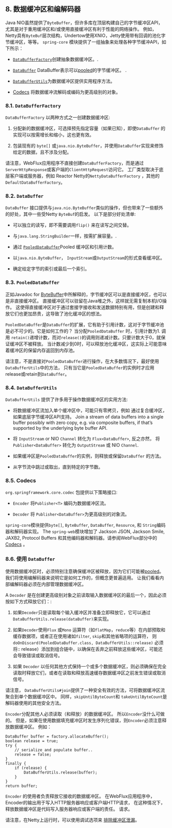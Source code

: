 <a id="databuffers"></a>

[](#databuffers)8\. 数据缓冲区和编解码器
------------------------------

Java NIO虽然提供了`ByteBuffer`，但许多库在顶层构建自己的字节缓冲区API，尤其是对于重用缓冲区和/或使用直接缓冲区有利于性能的网络操作。 例如， Netty具有`ByteBuf`层次结构，Undertow使用XNIO，Jetty使用带有回调的池化字节缓冲区，等等。 `spring-core` 模块提供了一组抽象来处理各种字节缓冲API，如下所示：

*   [`DataBufferFactory`](#databuffers-factory)创建抽象数据缓冲区。.

*   [`DataBuffer`](#databuffers-buffer) DataBuffer表示可以[pooled](#databuffers-buffer-pooled)的字节缓冲区。 .

*   [`DataBufferUtils`](#databuffers-utils)为数据缓冲区提供实用程序方法。

*   [Codecs](#codecs) 将数据缓冲流解码或编码为更高级别的对象。


<a id="databuffers-factory"></a>

### [](#databuffers-factory)8.1. `DataBufferFactory`

`DataBufferFactory` 以两种方式之一创建数据缓冲区:

1.  分配新的数据缓冲区，可选择预先指定容量（如果已知），即使`DataBuffer` 的实现可以按需增长和缩小，这也更有效。

2.  包装现有的 `byte[]` 或`java.nio.ByteBuffer`，并使用`DataBuffer`实现来修饰给定的数据，且不涉及分配。


请注意，WebFlux应用程序不直接创建`DataBufferFactory`，而是通过`ServerHttpResponse`或客户端的`ClientHttpRequest`访问它。 工厂类型取决于底层客户端或服务器，例如 Reactor Netty的`NettyDataBufferFactory` ，其他的`DefaultDataBufferFactory`。

<a id="databuffers-buffer"></a>

### [](#databuffers-buffer)8.2. `DataBuffer`

`DataBuffer` 接口提供与`java.nio.ByteBuffer`类似的操作，但也带来了一些额外的好处，其中一些受Netty `ByteBuf`的启发。 以下是部分好处清单:

*   可以独立的读写，即不需要调用`flip()` 来在读写之间交替。

*   与`java.lang.StringBuilder`一样，按需扩展容量。.

*   通过 [`PooledDataBuffer`](#databuffers-buffer-pooled)Pooled 缓冲区和引用计数。

*   以`java.nio.ByteBuffer`， `InputStream`或`OutputStream`的形式查看缓冲区。

*   确定给定字节的索引或最后一个索引。


<a id="databuffers-buffer-pooled"></a>

### [](#databuffers-buffer-pooled)8.3. `PooledDataBuffer`

正如Javadoc for [ByteBuffer](https://docs.oracle.com/javase/8/docs/api/java/nio/ByteBuffer.html)中所解释的，字节缓冲区可以是直接缓冲区，也可以是非直接缓冲区。 直接缓冲区可以驻留在Java堆之外，这样就无需复制本机I/O操作。 这使得直接缓冲区对于通过套接字接收和发送数据特别有用，但是创建和释放它们也更加昂贵，这导致了池化缓冲区的想法。

`PooledDataBuffer`是`DataBuffer`的扩展，它有助于引用计数，这对于字节缓冲池是必不可少的。它是如何工作的？ 当分配`PooledDataBuffer` 时，引用计数为1\. 调用 `retain()`递增计数，而对`release()`的调用则递减计数。只要计数大于0，就保证缓冲区不被释放。 当计数减少到0时，可以释放池化缓冲区，这实际上可能意味着缓冲区的保留内存返回到内存池。

请注意，不是直接对`PooledDataBuffer`进行操作，在大多数情况下，最好使用`DataBufferUtils`中的方法， 只有当它是`PooledDataBuffer`的实例时才应用release或retain到`DataBuffer`。

<a id="databuffers-utils"></a>

### [](#databuffers-utils)8.4. `DataBufferUtils`

`DataBufferUtils` 提供了许多用于操作数据缓冲区的实用方法:

*   将数据缓冲区流加入单个缓冲区中，可能只有零拷贝，例如 通过复合缓冲区，如果底层字节缓冲区API支持。 Join a stream of data buffers into a single buffer possibly with zero copy, e.g. via composite buffers, if that’s supported by the underlying byte buffer API.

*   将 `InputStream` or NIO `Channel` 转化为 `Flux<DataBuffer>`, 反之亦然， 将`Publisher<DataBuffer>` 转化为 `OutputStream` 或 NIO `Channel`.

*   如果缓冲区是`PooledDataBuffer`的实例，则释放或保留`DataBuffer` 的方法。

*   从字节流中跳过或取出，直到特定的字节数。


<a id="codecs"></a>

### [](#codecs)8.5. Codecs

`org.springframework.core.codec` 包提供以下策略接口:

*   `Encoder` 将`Publisher<T>` 编码为数据缓冲区流。

*   `Decoder` 将 `Publisher<DataBuffer>`为更高级别的对象流。


`spring-core`模块提供`byte[]`, `ByteBuffer`, `DataBuffer`, `Resource`, 和 `String`编码器和解码器实现。 The `spring-web`模块增加了 Jackson JSON, Jackson Smile, JAXB2, Protocol Buffers 和其他编码器和解码器。请参阅WebFlux部分中的[Codecs](web-reactive.html#webflux-codecs) 。

<a id="databuffers-using"></a>

### [](#databuffers-using)8.6. 使用 `DataBuffer`

使用数据缓冲区时，必须特别注意确保缓冲区被释放，因为它们可能被[pooled](#databuffers-buffer-pooled)。我们将使用编解码器来说明它是如何工作的，但概念更普遍适用。 让我们看看内部编解码器必须在内部管理数据缓冲区。

A `Decoder` 是在创建更高级别对象之前读取输入数据缓冲区的最后一个，因此必须按如下方式释放它们：:

1.  如果`Decoder`只是读取每个输入缓冲区并准备立即释放它，它可以通过 `DataBufferUtils.release(dataBuffer)`来实现。

2.  如果`Decoder`使用`Flux` 或`Mono` 运算符（如`flatMap`，`reduce`等）在内部预取和缓存数据项，或者正在使用诸如`filter`, `skip`和其他省略项的运算符， 则 `doOnDiscard(PooledDataBuffer.class, DataBufferUtils::release)` 必须将:: release）添加到组合链中，以确保在丢弃之前释放这些缓冲区，可能还会导致错误或取消信号。

3.  如果 `Decoder` 以任何其他方式保持一个或多个数据缓冲区，则必须确保在完全读取时释放它们，或者在读取和释放高速缓存数据缓冲区之前发生错误或取消信号。


请注意， `DataBufferUtils#join`提供了一种安全有效的方法，可将数据缓冲区流聚合到单个数据缓冲区中。 同样，`skipUntilByteCount`和 `takeUntilByteCount`是解码器使用的其他安全方法。

`Encoder`分配其他人必须读取（和释放）的数据缓冲区。 所以`Encoder`没什么可做的。 但是，如果在使用数据填充缓冲区时发生序列化错误，则`Encoder`必须注意释放数据缓冲区。 例如：

    DataBuffer buffer = factory.allocateBuffer();
    boolean release = true;
    try {
        // serialize and populate buffer..
        release = false;
    }
    finally {
        if (release) {
            DataBufferUtils.release(buffer);
        }
    }
    return buffer;

`Encoder` 的使用者负责释放它接收的数据缓冲区。 在WebFlux应用程序中，Encoder的输出用于写入HTTP服务器响应或客户端HTTP请求， 在这种情况下，释放数据缓冲区是代码写入服务器响应或客户端的责任。 请求。

请注意，在Netty上运行时，可以使用调试选项来 [排除缓冲区泄漏](https://github.com/netty/netty/wiki/Reference-counted-objects#troubleshooting-buffer-leaks)。